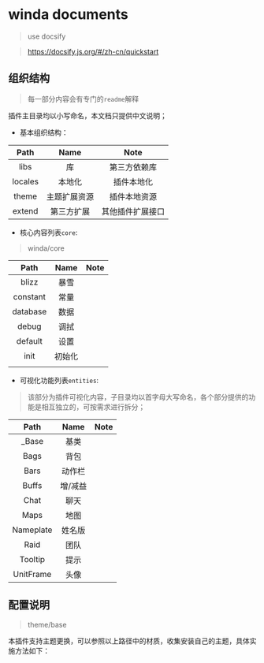 # winda documents

> use docsify

> https://docsify.js.org/#/zh-cn/quickstart



## 组织结构

> 每一部分内容会有专门的`readme`解释

插件主目录均以小写命名，本文档只提供中文说明；

- 基本组织结构：

|Path|Name|Note|
|:-:|:-:|:-:|
|libs|库|第三方依赖库|
|locales|本地化|插件本地化|
|theme|主题扩展资源|插件本地资源|
|extend|第三方扩展|其他插件扩展接口|


- 核心内容列表`core`:

> winda/core

|Path|Name|Note|
|:-:|:-:|:-:|
|blizz|暴雪||
|constant|常量||
|database|数据||
|debug|调拭||
|default|设置||
|init|初始化||
||||


- 可视化功能列表`entities`:

> 该部分为插件可视化内容，子目录均以首字母大写命名，各个部分提供的功能是相互独立的，可按需求进行拆分；

|Path|Name|Note|
|:-:|:-:|:-:|
|_Base|基类||
|Bags|背包||
|Bars|动作栏||
|Buffs|增/减益||
|Chat|聊天||
|Maps|地图||
|Nameplate|姓名版||
|Raid|团队||
|Tooltip|提示||
|UnitFrame|头像||

## 配置说明

> theme/base

本插件支持主题更换，可以参照以上路径中的材质，收集安装自己的主题，具体实施方法如下：

